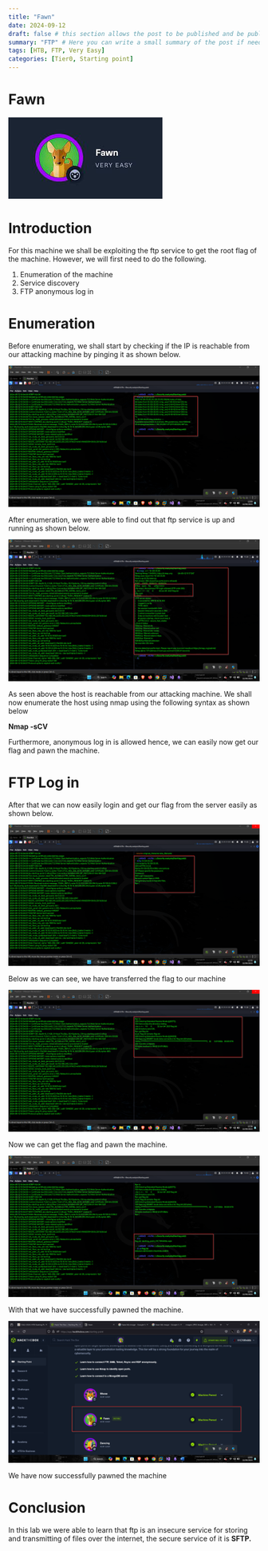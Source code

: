 ```yaml
---
title: "Fawn"
date: 2024-09-12
draft: false # this section allows the post to be published and be public, is it is set to true the post will not be published.
summary: "FTP" # Here you can write a small summary of the post if needed
tags: [HTB, FTP, Very Easy]
categories: [Tier0, Starting point]
---
```

# Fawn


![images.jpg](images.jpg)

# Introduction

For this machine we shall be exploiting the ftp service to get the root flag of the machine. However, we will first need to do the following.

1. Enumeration of the machine
2. Service discovery
3. FTP anonymous log in

# Enumeration

Before enumerating, we shall start by checking if the IP is reachable from our attacking machine by pinging it as shown below.

![image.png](image.png)

After enumeration, we were able to find out that  ftp service is up and running as shown below.

![image.png](image%201.png)

As seen above the host is reachable from our attacking machine. We shall now enumerate the host using nmap using the following syntax as shown below

**Nmap -sCV <IP>**

Furthermore, anonymous log in is allowed hence, we can easily now get our flag and pawn the machine.

# FTP Log in

After that we can now easily login and get our flag from the server easily as shown below.

![image.png](image%202.png)

Below as we can see, we have transferred the flag to our machine

![image.png](image%203.png)

Now we can get the flag and pawn the machine.

![image.png](image%204.png)

With that we have successfully pawned the machine.

![image.png](image%205.png)

We have now successfully pawned the machine

# Conclusion

In this lab we were able to learn that ftp is an insecure service for storing and transmitting of files over the internet, the secure service of it is **SFTP.**